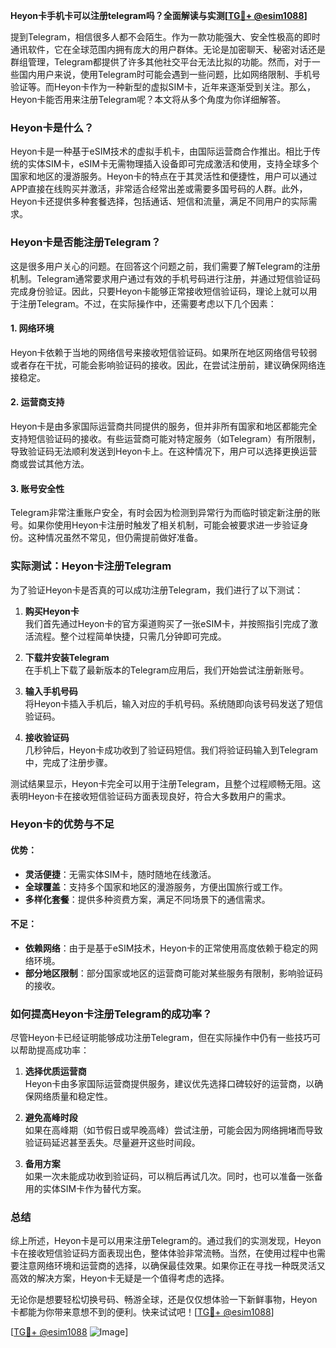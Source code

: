 **Heyon卡手机卡可以注册telegram吗？全面解读与实测[[TG💪+ @esim1088](https://t.me/s/esim1088)]**

提到Telegram，相信很多人都不会陌生。作为一款功能强大、安全性极高的即时通讯软件，它在全球范围内拥有庞大的用户群体。无论是加密聊天、秘密对话还是群组管理，Telegram都提供了许多其他社交平台无法比拟的功能。然而，对于一些国内用户来说，使用Telegram时可能会遇到一些问题，比如网络限制、手机号验证等。而Heyon卡作为一种新型的虚拟SIM卡，近年来逐渐受到关注。那么，Heyon卡能否用来注册Telegram呢？本文将从多个角度为你详细解答。

### Heyon卡是什么？

Heyon卡是一种基于eSIM技术的虚拟手机卡，由国际运营商合作推出。相比于传统的实体SIM卡，eSIM卡无需物理插入设备即可完成激活和使用，支持全球多个国家和地区的漫游服务。Heyon卡的特点在于其灵活性和便捷性，用户可以通过APP直接在线购买并激活，非常适合经常出差或需要多国号码的人群。此外，Heyon卡还提供多种套餐选择，包括通话、短信和流量，满足不同用户的实际需求。

### Heyon卡是否能注册Telegram？

这是很多用户关心的问题。在回答这个问题之前，我们需要了解Telegram的注册机制。Telegram通常要求用户通过有效的手机号码进行注册，并通过短信验证码完成身份验证。因此，只要Heyon卡能够正常接收短信验证码，理论上就可以用于注册Telegram。不过，在实际操作中，还需要考虑以下几个因素：

#### 1. **网络环境**
   Heyon卡依赖于当地的网络信号来接收短信验证码。如果所在地区网络信号较弱或者存在干扰，可能会影响验证码的接收。因此，在尝试注册前，建议确保网络连接稳定。

#### 2. **运营商支持**
   Heyon卡是由多家国际运营商共同提供的服务，但并非所有国家和地区都能完全支持短信验证码的接收。有些运营商可能对特定服务（如Telegram）有所限制，导致验证码无法顺利发送到Heyon卡上。在这种情况下，用户可以选择更换运营商或尝试其他方法。

#### 3. **账号安全性**
   Telegram非常注重账户安全，有时会因为检测到异常行为而临时锁定新注册的账号。如果你使用Heyon卡注册时触发了相关机制，可能会被要求进一步验证身份。这种情况虽然不常见，但仍需提前做好准备。

### 实际测试：Heyon卡注册Telegram

为了验证Heyon卡是否真的可以成功注册Telegram，我们进行了以下测试：

1. **购买Heyon卡**  
   我们首先通过Heyon卡的官方渠道购买了一张eSIM卡，并按照指引完成了激活流程。整个过程简单快捷，只需几分钟即可完成。

2. **下载并安装Telegram**  
   在手机上下载了最新版本的Telegram应用后，我们开始尝试注册新账号。

3. **输入手机号码**  
   将Heyon卡插入手机后，输入对应的手机号码。系统随即向该号码发送了短信验证码。

4. **接收验证码**  
   几秒钟后，Heyon卡成功收到了验证码短信。我们将验证码输入到Telegram中，完成了注册步骤。

测试结果显示，Heyon卡完全可以用于注册Telegram，且整个过程顺畅无阻。这表明Heyon卡在接收短信验证码方面表现良好，符合大多数用户的需求。

### Heyon卡的优势与不足

#### 优势：
- **灵活便捷**：无需实体SIM卡，随时随地在线激活。
- **全球覆盖**：支持多个国家和地区的漫游服务，方便出国旅行或工作。
- **多样化套餐**：提供多种资费方案，满足不同场景下的通信需求。

#### 不足：
- **依赖网络**：由于是基于eSIM技术，Heyon卡的正常使用高度依赖于稳定的网络环境。
- **部分地区限制**：部分国家或地区的运营商可能对某些服务有限制，影响验证码的接收。

### 如何提高Heyon卡注册Telegram的成功率？

尽管Heyon卡已经证明能够成功注册Telegram，但在实际操作中仍有一些技巧可以帮助提高成功率：

1. **选择优质运营商**  
   Heyon卡由多家国际运营商提供服务，建议优先选择口碑较好的运营商，以确保网络质量和稳定性。

2. **避免高峰时段**  
   如果在高峰期（如节假日或早晚高峰）尝试注册，可能会因为网络拥堵而导致验证码延迟甚至丢失。尽量避开这些时间段。

3. **备用方案**  
   如果一次未能成功收到验证码，可以稍后再试几次。同时，也可以准备一张备用的实体SIM卡作为替代方案。

### 总结

综上所述，Heyon卡是可以用来注册Telegram的。通过我们的实测发现，Heyon卡在接收短信验证码方面表现出色，整体体验非常流畅。当然，在使用过程中也需要注意网络环境和运营商的选择，以确保最佳效果。如果你正在寻找一种既灵活又高效的解决方案，Heyon卡无疑是一个值得考虑的选择。

无论你是想要轻松切换号码、畅游全球，还是仅仅想体验一下新鲜事物，Heyon卡都能为你带来意想不到的便利。快来试试吧！[[TG💪+ @esim1088](https://t.me/s/esim1088)]

[[TG💪+ @esim1088](https://t.me/s/esim1088) ![Image](https://i.postimg.cc/4NQfJmqS/Snipaste-2025-05-13-00-14-12.png)]